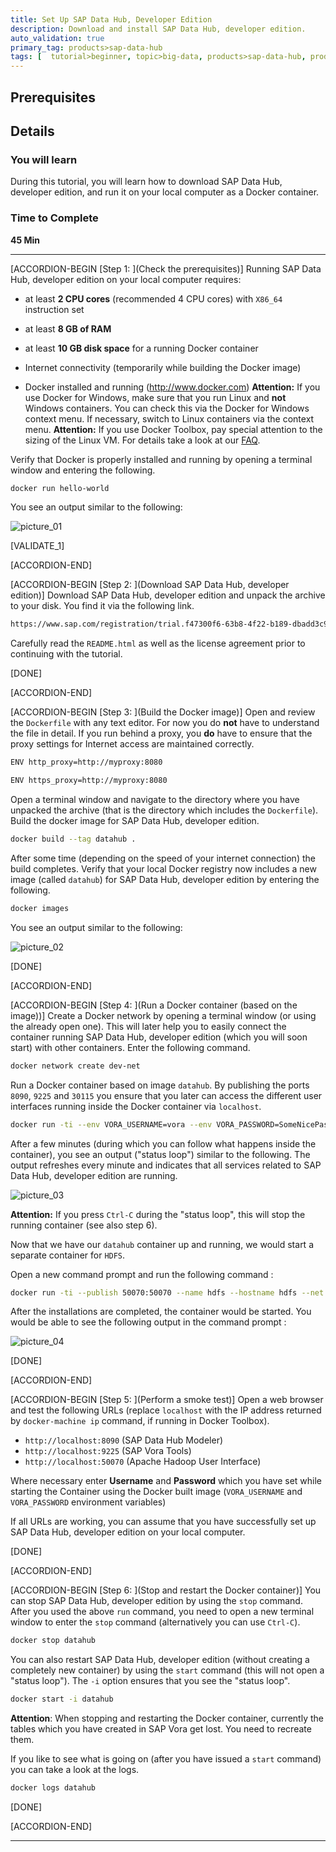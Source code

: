 ```yaml
---
title: Set Up SAP Data Hub, Developer Edition
description: Download and install SAP Data Hub, developer edition.
auto_validation: true
primary_tag: products>sap-data-hub
tags: [  tutorial>beginner, topic>big-data, products>sap-data-hub, products>sap-vora ]
---
```


## Prerequisites  

## Details
### You will learn  
During this tutorial, you will learn how to download SAP Data Hub, developer edition, and run it on your local computer as a Docker container.

### Time to Complete
**45 Min**

---

[ACCORDION-BEGIN [Step 1: ](Check the prerequisites)]
Running SAP Data Hub, developer edition on your local computer requires:

* at least **2 CPU cores** (recommended 4 CPU cores) with `X86_64` instruction set

* at least **8 GB of RAM**

* at least **10 GB disk space** for a running Docker container

* Internet connectivity (temporarily while building the Docker image)

* Docker installed and running (http://www.docker.com)
  **Attention:** If you use Docker for Windows, make sure that you run Linux and **not** Windows containers. You can check this via the Docker for Windows context menu. If necessary, switch to Linux containers via the context menu.
  **Attention:** If you use Docker Toolbox, pay special attention to the sizing of the Linux VM. For details take a look at our [FAQ](http://blogs.sap.com/2017/12/06/faqs-for-sap-data-hub-developer-edition).

Verify that Docker is properly installed and running by opening a terminal window and entering the following.

```sh
docker run hello-world
```

You see an output similar to the following:

![picture_01](./datahub-docker-v2-setup_01.png)

[VALIDATE_1]

[ACCORDION-END]

[ACCORDION-BEGIN [Step 2: ](Download SAP Data Hub, developer edition)]
Download SAP Data Hub, developer edition and unpack the archive to your disk. You find it via the following link.

```sh
https://www.sap.com/registration/trial.f47300f6-63b8-4f22-b189-dbadd3c903d6.html?id=0050000001302052018&external-site=aHR0cHM6Ly9kZXZlbG9wZXJzLnNhcC5jb20vdHJpYWxzLWRvd25sb2Fkcy5odG1s
```

Carefully read the `README.html` as well as the license agreement prior to continuing with the tutorial.

[DONE]

[ACCORDION-END]


[ACCORDION-BEGIN [Step 3: ](Build the Docker image)]
Open and review the `Dockerfile` with any text editor. For now you do **not** have to understand the file in detail. If you run behind a proxy, you **do** have to ensure that the proxy settings for Internet access are maintained correctly.

```sh
ENV http_proxy=http://myproxy:8080

ENV https_proxy=http://myproxy:8080
```

Open a terminal window and navigate to the directory where you have unpacked the archive (that is the directory which includes the `Dockerfile`). Build the docker image for SAP Data Hub, developer edition.

```sh
docker build --tag datahub .
```

After some time (depending on the speed of your internet connection) the build completes. Verify that your local Docker registry now includes a new image (called `datahub`) for SAP Data Hub, developer edition by entering the following.

```sh
docker images
```
You see an output similar to the following:

![picture_02](./datahub-docker-v2-setup_02.png)  

[DONE]

[ACCORDION-END]

[ACCORDION-BEGIN [Step 4: ](Run a Docker container (based on the image))]
Create a Docker network by opening a terminal window (or using the already open one). This will later help you to easily connect the container running SAP Data Hub, developer edition (which you will soon start) with other containers. Enter the following command.

```sh
docker network create dev-net
```

Run a Docker container based on image `datahub`. By publishing the ports `8090`, `9225` and `30115` you ensure that you later can access the different user interfaces running inside the Docker container via `localhost`.


```sh
docker run -ti --env VORA_USERNAME=vora --env VORA_PASSWORD=SomeNicePassword19920706 --publish 8090:8090 --publish 9225:9225 --publish 30115:30115 --name datahub --hostname datahub --network dev-net datahub run --agree-to-sap-license
```

After a few minutes (during which you can follow what happens inside the container), you see an output ("status loop") similar to the following. The output refreshes every minute and indicates that all services related to SAP Data Hub, developer edition are running.

![picture_03](./datahub-docker-v2-setup_03.png)  

**Attention:** If you press `Ctrl-C` during the "status loop", this will stop the running container (see also step 6).

Now that we have our `datahub` container up and running, we would start a separate container for `HDFS`.

Open a new command prompt and run the following command :

```sh
docker run -ti --publish 50070:50070 --name hdfs --hostname hdfs --net dev-net datahub run-hdfs
```

After the installations are completed, the container would be started. You would be able to see the following output in the command prompt :

![picture_04](./datahub-docker-v2-setup_04.png)

[DONE]

[ACCORDION-END]

[ACCORDION-BEGIN [Step 5: ](Perform a smoke test)]
Open a web browser and test the following URLs (replace `localhost` with the IP address returned by `docker-machine ip` command, if running in Docker Toolbox).

* `http://localhost:8090` (SAP Data Hub Modeler)
* `http://localhost:9225` (SAP Vora Tools)
* `http://localhost:50070` (Apache Hadoop User Interface)

 Where necessary enter **Username** and **Password** which you have set while starting the Container using the Docker built image (`VORA_USERNAME` and `VORA_PASSWORD` environment variables)

If all URLs are working, you can assume that you have successfully set up SAP Data Hub, developer edition on your local computer.

[DONE]

[ACCORDION-END]

[ACCORDION-BEGIN [Step 6: ](Stop and restart the Docker container)]
You can stop SAP Data Hub, developer edition by using the `stop` command. After you used the above `run` command, you need to open a new terminal window to enter the `stop` command (alternatively you can use `Ctrl-C`).

```sh
docker stop datahub
```

You can also restart SAP Data Hub, developer edition (without creating a completely new container) by using the `start` command (this will not open a "status loop"). The `-i` option ensures that you see the "status loop".

```sh
docker start -i datahub
```

**Attention**: When stopping and restarting the Docker container, currently the tables which you have created in SAP Vora get lost. You need to recreate them.


If you like to see what is going on (after you have issued a `start` command) you can take a look at the logs.

```sh
docker logs datahub
```

[DONE]

[ACCORDION-END]

---
